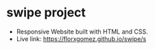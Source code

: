 # swipe project
- Responsive Website built with HTML and CSS.
- Live link: https://florxgomez.github.io/swipe/s
